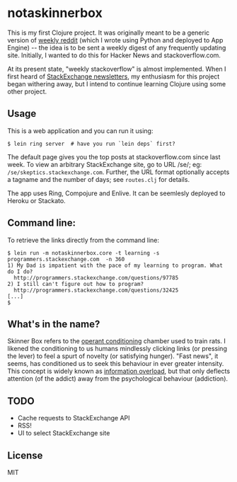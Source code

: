 # notaskinnerbox

This is my first Clojure project. It was originally meant to be a generic
version of [weekly reddit](http://weeklyreddit.appspot.com/) (which I wrote
using Python and deployed to App Engine) -- the idea is to be sent a weekly
digest of any frequently updating site. Initially, I wanted to do this for
Hacker News and stackoverflow.com.

At its present state, "weekly stackoverflow" is almost implemented. When I first
heard of [StackExchange newsletters](http://stackexchange.com/newsletters/), my
enthusiasm for this project began withering away, but I intend to continue
learning Clojure using some other project.

## Usage

This is a web application and you can run it using:

    $ lein ring server  # have you run `lein deps` first?

The default page gives you the top posts at stackoverflow.com since last
week. To view an arbitrary StackExchange site, go to URL /se/<sitedomain>; eg:
`/se/skeptics.stackexchange.com`. Further, the URL format optionally accepts a
tagname and the number of days; see `routes.clj` for details.

The app uses Ring, Compojure and Enlive. It can be seemlesly deployed to Heroku
or Stackato.

## Command line:

To retrieve the links directly from the command line:

    $ lein run -m notaskinnerbox.core -t learning -s programmers.stackexchange.com  -n 360
    1) My Dad is impatient with the pace of my learning to program. What do I do?
      http://programmers.stackexchange.com/questions/97785
    2) I still can't figure out how to program?
      http://programmers.stackexchange.com/questions/32425
    [...]
    $

## What's in the name?

Skinner Box refers to the [operant
conditioning](http://en.wikipedia.org/wiki/Operant_conditioning) chamber used to
train rats. I likened the conditioning to us humans mindlessly clicking links
(or pressing the lever) to feel a spurt of novelty (or satisfying hunger). "Fast
news", it seems, has conditioned us to seek this behaviour in ever greater
intensity. This concept is widely known as [information
overload](http://en.wikipedia.org/wiki/Information_overload), but that only
deflects attention (of the addict) away from the psychological behaviour
(addiction).

## TODO

* Cache requests to StackExchange API
* RSS!
* UI to select StackExchange site

## License

MIT
